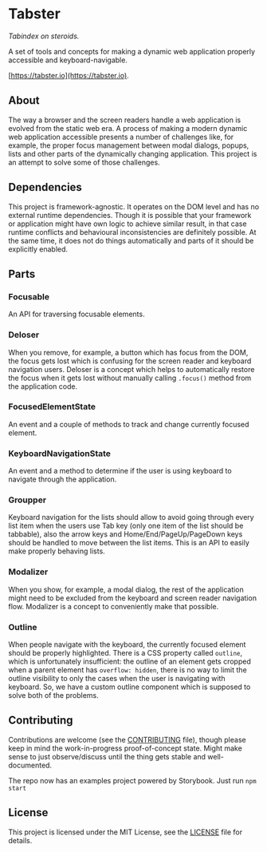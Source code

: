 # Tabster

_Tabindex on steroids._

A set of tools and concepts for making a dynamic web application properly accessible and keyboard-navigable.

[https://tabster.io](https://tabster.io).

## About

The way a browser and the screen readers handle a web application is evolved from the static web era. A process of making a modern dynamic web application accessible presents a number of challenges like, for example, the proper focus management between modal dialogs, popups, lists and other parts of the dynamically changing application. This project is an attempt to solve some of those challenges.

## Dependencies

This project is framework-agnostic. It operates on the DOM level and has no external runtime dependencies. Though it is possible that your framework or application might have own logic to achieve similar result, in that case runtime conflicts and behavioural inconsistencies are definitely possible. At the same time, it does not do things automatically and parts of it should be explicitly enabled.

## Parts

### Focusable

An API for traversing focusable elements.

### Deloser

When you remove, for example, a button which has focus from the DOM, the focus gets lost which is confusing for the screen reader and keyboard navigation users. Deloser is a concept which helps to automatically restore the focus when it gets lost without manually calling `.focus()` method from the application code.

### FocusedElementState

An event and a couple of methods to track and change currently focused element.

### KeyboardNavigationState

An event and a method to determine if the user is using keyboard to navigate through the application.

### Groupper

Keyboard navigation for the lists should allow to avoid going through every list item when the users use Tab key (only one item of the list should be tabbable), also the arrow keys and Home/End/PageUp/PageDown keys should be handled to move between the list items. This is an API to easily make properly behaving lists.

### Modalizer

When you show, for example, a modal dialog, the rest of the application might need to be excluded from the keyboard and screen reader navigation flow. Modalizer is a concept to conveniently make that possible.

### Outline

When people navigate with the keyboard, the currently focused element should be properly highlighted. There is a CSS property called `outline`, which is unfortunately insufficient: the outline of an element gets cropped when a parent element has `overflow: hidden`, there is no way to limit the outline visibility to only the cases when the user is navigating with keyboard. So, we have a custom outline component which is supposed to solve both of the problems.

## Contributing

Contributions are welcome (see the [CONTRIBUTING](./CONTRIBUTING.md) file), though please keep in mind the work-in-progress proof-of-concept state. Might make sense to just observe/discuss until the thing gets stable and well-documented.

The repo now has an examples project powered by Storybook. Just run `npm start`

## License

This project is licensed under the MIT License, see the [LICENSE](LICENSE) file for details.
